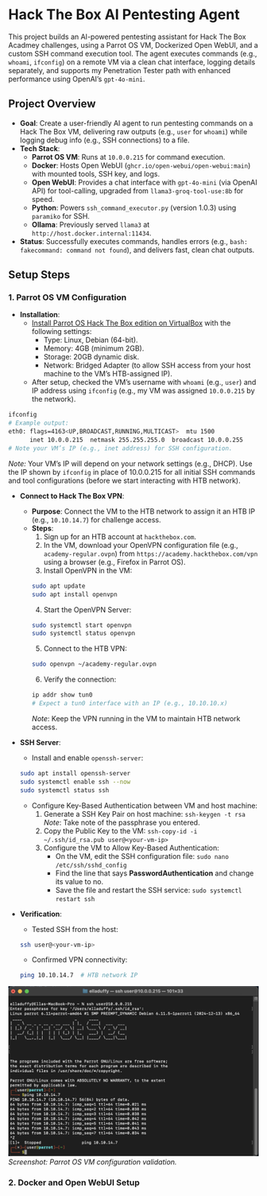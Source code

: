 # Hack The Box AI Pentesting Agent

This project builds an AI-powered pentesting assistant for Hack The Box Acadmey challenges, using a Parrot OS VM, Dockerized Open WebUI, and a custom SSH command execution tool. The agent executes commands (e.g., `whoami`, `ifconfig`) on a remote VM via a clean chat interface, logging details separately, and supports my Penetration Tester path with enhanced performance using OpenAI’s `gpt-4o-mini`.

## Project Overview
- **Goal**: Create a user-friendly AI agent to run pentesting commands on a Hack The Box VM, delivering raw outputs (e.g., `user` for `whoami`) while logging debug info (e.g., SSH connections) to a file.
- **Tech Stack**:
    - **Parrot OS VM**: Runs at `10.0.0.215` for command execution.
    - **Docker**: Hosts Open WebUI (`ghcr.io/open-webui/open-webui:main`) with mounted tools, SSH key, and logs.
    - **Open WebUI**: Provides a chat interface with `gpt-4o-mini` (via OpenAI API) for tool-calling, upgraded from `llama3-groq-tool-use:8b` for speed.
    - **Python**: Powers `ssh_command_executor.py` (version 1.0.3) using `paramiko` for SSH.
    - **Ollama**: Previously served `llama3` at `http://host.docker.internal:11434`.
- **Status**: Successfully executes commands, handles errors (e.g., `bash: fakecommand: command not found`), and delivers fast, clean chat outputs.

## Setup Steps
### 1. Parrot OS VM Configuration
- **Installation**: 
  - [Install Parrot OS Hack The Box edition on VirtualBox](https://help.hackthebox.com/en/articles/6369713-installing-parrot-security-on-a-vm) with the following settings:
      - Type: Linux, Debian (64-bit).
      - Memory: 4GB (minimum 2GB).
      - Storage: 20GB dynamic disk.
      - Network: Bridged Adapter (to allow SSH access from your host machine to the VM’s HTB-assigned IP).
  - After setup, checked the VM’s username with `whoami` (e.g., `user`) and IP address using `ifconfig` (e.g., my VM was assigned `10.0.0.215` by the network).
```bash
ifconfig
# Example output:
eth0: flags=4163<UP,BROADCAST,RUNNING,MULTICAST>  mtu 1500
      inet 10.0.0.215  netmask 255.255.255.0  broadcast 10.0.0.255
# Note your VM’s IP (e.g., inet address) for SSH configuration.
```
_Note:_ Your VM’s IP will depend on your network settings (e.g., DHCP). Use the IP shown by `ifconfig` in place of 10.0.0.215 for all initial SSH commands and tool configurations (before we start interacting with HTB network).

- **Connect to Hack The Box VPN**: 
  - **Purpose**: Connect the VM to the HTB network to assign it an HTB IP (e.g., `10.10.14.7`) for challenge access.
  - **Steps**:
    1. Sign up for an HTB account at `hackthebox.com`.
    2. In the VM, download your OpenVPN configuration file (e.g., `academy-regular.ovpn`) from `https://academy.hackthebox.com/vpn` using a browser (e.g., Firefox in Parrot OS).
    3. Install OpenVPN in the VM:
    ```bash
    sudo apt update
    sudo apt install openvpn
    ```
    4. Start the OpenVPN Server:
    ```bash
    sudo systemctl start openvpn
    sudo systemctl status openvpn
    ```
    5. Connect to the HTB VPN:
    ```bash
    sudo openvpn ~/academy-regular.ovpn
    ```
    6. Verify the connection:
    ```bash
    ip addr show tun0
    # Expect a tun0 interface with an IP (e.g., 10.10.10.x)
    ```
    _Note_: Keep the VPN running in the VM to maintain HTB network access.

- **SSH Server**: 
    - Install and enable `openssh-server`:
    ```bash
    sudo apt install openssh-server
    sudo systemctl enable ssh --now
    sudo systemctl status ssh
    ```
    - Configure Key-Based Authentication between VM and host machine:
        1. Generate a SSH Key Pair on host machine: `ssh-keygen -t rsa`
        _Note_: Take note of the passphrase you entered. 
        2. Copy the Public Key to the VM: `ssh-copy-id -i ~/.ssh/id_rsa.pub user@<your-vm-ip>`
        3. Configure the VM to Allow Key-Based Authentication:
            - On the VM, edit the SSH configuration file: `sudo nano /etc/ssh/sshd_config`
            - Find the line that says **PasswordAuthentication** and change its value to no.
             - Save the file and restart the SSH service: `sudo systemctl restart ssh`

- **Verification**: 
    - Tested SSH from the host:
    ```bash
    ssh user@<your-vm-ip>
    ```
    - Confirmed VPN connectivity:
    ```bash
    ping 10.10.14.7  # HTB network IP
    ```
![WM SSH Setup](images/parrot-ssh-verification.png)
*Screenshot: Parrot OS VM configuration validation.*

### 2. Docker and Open WebUI Setup
